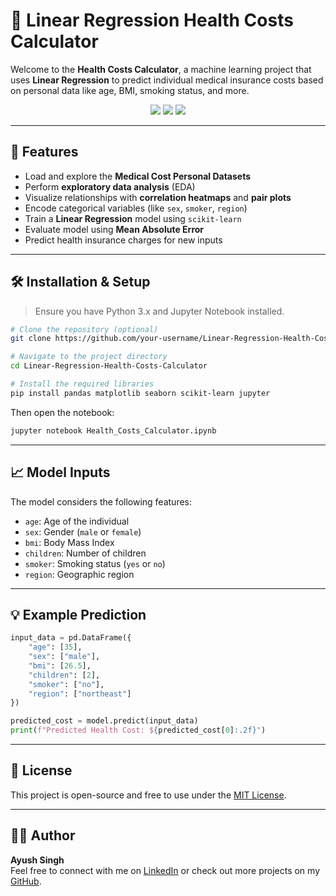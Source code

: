 
# 🧠 Linear Regression Health Costs Calculator

Welcome to the **Health Costs Calculator**, a machine learning project that uses **Linear Regression** to predict individual medical insurance costs based on personal data like age, BMI, smoking status, and more.

<p align="center">
  <img src="https://img.shields.io/badge/Machine%20Learning-Linear%20Regression-blue" />
  <img src="https://img.shields.io/badge/Notebook-Jupyter-orange" />
  <img src="https://img.shields.io/badge/Language-Python3-yellow" />
</p>

---

## 🎯 Features

- Load and explore the **Medical Cost Personal Datasets**
- Perform **exploratory data analysis** (EDA)
- Visualize relationships with **correlation heatmaps** and **pair plots**
- Encode categorical variables (like `sex`, `smoker`, `region`)
- Train a **Linear Regression** model using `scikit-learn`
- Evaluate model using **Mean Absolute Error**
- Predict health insurance charges for new inputs

---

## 🛠️ Installation & Setup

> Ensure you have Python 3.x and Jupyter Notebook installed.

```bash
# Clone the repository (optional)
git clone https://github.com/your-username/Linear-Regression-Health-Costs-Calculator.git

# Navigate to the project directory
cd Linear-Regression-Health-Costs-Calculator

# Install the required libraries
pip install pandas matplotlib seaborn scikit-learn jupyter
```

Then open the notebook:

```bash
jupyter notebook Health_Costs_Calculator.ipynb
```

---

## 📈 Model Inputs

The model considers the following features:

- `age`: Age of the individual
- `sex`: Gender (`male` or `female`)
- `bmi`: Body Mass Index
- `children`: Number of children
- `smoker`: Smoking status (`yes` or `no`)
- `region`: Geographic region

---

## 💡 Example Prediction

```python
input_data = pd.DataFrame({
    "age": [35],
    "sex": ["male"],
    "bmi": [26.5],
    "children": [2],
    "smoker": ["no"],
    "region": ["northeast"]
})

predicted_cost = model.predict(input_data)
print(f"Predicted Health Cost: ${predicted_cost[0]:.2f}")
```

---

## 🧾 License

This project is open-source and free to use under the [MIT License](LICENSE).

---

## 🙋‍♂️ Author

**Ayush Singh**  
Feel free to connect with me on [LinkedIn](https://www.linkedin.com/in/ayushsingh360/) or check out more projects on my [GitHub](https://github.com/AyushSingh360).
